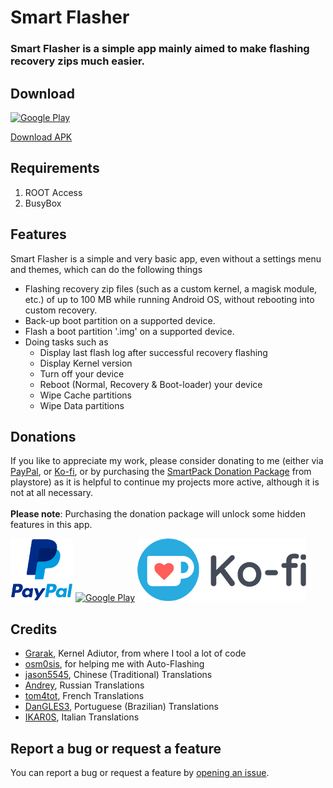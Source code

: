 # Smart Flasher

### Smart Flasher is a simple app mainly aimed to make flashing recovery zips much easier.

## Download
[![Google Play](http://developer.android.com/images/brand/en_generic_rgb_wo_60.png)](https://play.google.com/store/apps/details?id=com.smartpack.smartflasher)

[Download APK](https://github.com/SmartPack/SmartFlasher/blob/master/release/com.smartpack.smartflasher.apk?raw=true)

## Requirements
1. ROOT Access
2. BusyBox

## Features
Smart Flasher is a simple and very basic app, even without a settings menu and themes, which can do the following things
* Flashing recovery zip files (such as a custom kernel, a magisk module, etc.) of up to 100 MB while running Android OS, without rebooting into custom recovery.
* Back-up boot partition on a supported device.
* Flash a boot partition '.img' on a supported device.
* Doing tasks such as
  * Display last flash log after successful recovery flashing
  * Display Kernel version
  * Turn off your device
  * Reboot (Normal, Recovery & Boot-loader) your device
  * Wipe Cache partitions
  * Wipe Data partitions

## Donations
If you like to appreciate my work, please consider donating to me (either via [PayPal](https://www.paypal.me/sunilpaulmathew/), or [Ko-fi](https://ko-fi.com/sunilpaulmathew/), or by purchasing the [SmartPack Donation Package](https://play.google.com/store/apps/details?id=com.smartpack.donate) from playstore) as it is helpful to continue my projects more active, although it is not at all necessary.<br>
<br><strong>Please note</strong>: Purchasing the donation package will unlock some hidden features in this app.

[![PayPal](https://raw.githubusercontent.com/SmartPack/SmartPack.github.io/master/asset/pic005.png)](https://www.paypal.me/sunilpaulmathew/)
[![Google Play](http://developer.android.com/images/brand/en_generic_rgb_wo_60.png)](https://play.google.com/store/apps/details?id=com.smartpack.donate)
[![Ko-fi](https://raw.githubusercontent.com/SmartPack/SmartPack.github.io/master/asset/pic010.png)](https://ko-fi.com/sunilpaulmathew/)

## Credits
* [Grarak](https://github.com/Grarak/), Kernel Adiutor, from where I tool a lot of code
* [osm0sis](https://github.com/osm0sis/), for helping me with Auto-Flashing
* [jason5545](https://github.com/jason5545/), Chinese (Traditional) Translations
* [Andrey](https://github.com/andrey167/), Russian Translations
* [tom4tot](https://github.com/tom4tot/), French Translations
* [DanGLES3](https://github.com/DanGLES3/), Portuguese (Brazilian) Translations
* [IKAR0S](https://github.com/IKAR0S/), Italian Translations

## Report a bug or request a feature

You can report a bug or request a feature by [opening an issue](https://github.com/SmartPack/SmartFlasher/issues/new).
